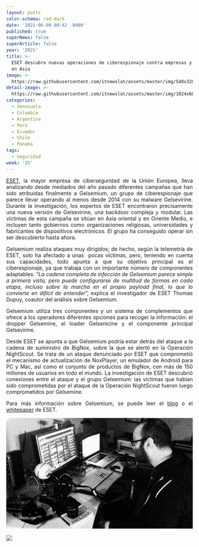 ```yaml
---
layout: posts
color-schema: red-dark
date: '2021-06-09 09:42 -0400'
published: true
superNews: false
superArticle: false
year: '2021'
title: >-
  ESET descubre nuevas operaciones de ciberespionaje contra empresas y gobiernos
  en Asia
image: >-
  https://raw.githubusercontent.com/itnewslat/assets/master/img/540x320/Espias-p.jpg
detail-image: >-
  https://raw.githubusercontent.com/itnewslat/assets/master/img/1024x680/Espias-g.jpg
categories:
  - Venezuela
  - Colombia
  - Argentina
  - Perú
  - Ecuador
  - Chile
  - Panama
tags:
  - Seguridad
week: '25'
---
```

<p style="text-align: justify;"><a href="https://www.eset.com/es/">ESET</a>, la mayor empresa de ciberseguridad de la Unión Europea, lleva analizando desde mediados del año pasado diferentes campañas que han sido atribuidas finalmente a Gelsemium, un grupo de ciberespionaje que parece llevar operando al menos desde 2014 con su malware Gelsevirine. Durante la investigación, los expertos de ESET encontraron precisamente una nueva versión de Gelsevirine, una backdoor compleja y modular. Las víctimas de esta campaña se sitúan en Asia oriental y en Oriente Medio, e incluyen tanto gobiernos como organizaciones religiosas, universidades y fabricantes de dispositivos electrónicos. El grupo ha conseguido operar sin ser descubierto hasta ahora.</p>
<p style="text-align: justify;">Gelsemium realiza ataques muy dirigidos; de hecho, según la telemetría de ESET, solo ha afectado a unas  pocas víctimas, pero, teniendo en cuenta sus capacidades, todo apunta a que su objetivo principal es el ciberespionaje, ya que trabaja con un importante número de componentes adaptables. “<em>La cadena completa de infección de Gelsemium parece simple a primera vista, pero puede configurarse de multitud de formas en cada etapa, incluso sobre la marcha en el propio payload final, lo que lo convierte en difícil de entender</em>”, explica el investigador de ESET Thomas Dupuy, coautor del análisis sobre Gelsemium.</p>
<p style="text-align: justify;">Gelsemium utiliza tres componentes y un sistema de complementos que ofrece a los operadores diferentes opciones para recoger la información: el dropper Gelsemine, el loader Gelsenicine y el componente principal Gelsevirine.</p>
<p style="text-align: justify;">Desde ESET se apunta a que Gelsemium podría estar detrás del ataque a la cadena de suministro de BigNox, sobre la que se alertó en la Operación NightScout. Se trata de un ataque denunciado por ESET que comprometió el mecanismo de actualización de NoxPlayer, un emulador de Android para PC y Mac, así como el conjunto de productos de BigNox, con más de 150 millones de usuarios en todo el mundo. La investigación de ESET descubrió conexiones entre el ataque y el grupo Gelsemium: las víctimas que habían sido comprometidas por el ataque de la Operación NightScout fueron luego comprometidos por Gelsemine.</p>
<p style="text-align: justify;">Para más información sobre Gelsemium, se puede leer el <a href="https://www.welivesecurity.com/2021/06/09/gelsemium-when-threat-actors-go-gardening/">blog</a> o el <a href="https://www.welivesecurity.com/wp-content/uploads/2021/06/eset_gelsemium.pdf">whitepaper</a> de ESET.</p>

![](https://raw.githubusercontent.com/itnewslat/assets/master/img/540x320/Espias-p.jpg)


<img src="https://tracker.metricool.com/c3po.jpg?hash=56f88a41e39ab42c063cc51676587a04"/>